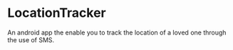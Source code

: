 LocationTracker
===============

An android app the enable you to track the location of a loved one through the use of SMS. 
